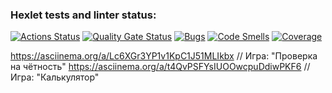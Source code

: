 ### Hexlet tests and linter status:
[![Actions Status](https://github.com/shmlvdr/qa-auto-engineer-javascript-project-44/actions/workflows/hexlet-check.yml/badge.svg)](https://github.com/shmlvdr/qa-auto-engineer-javascript-project-44/actions)
[![Quality Gate Status](https://sonarcloud.io/api/project_badges/measure?project=shmlvdr_qa-auto-engineer-javascript-project-44&metric=alert_status)](https://sonarcloud.io/summary/new_code?id=shmlvdr_qa-auto-engineer-javascript-project-44)
[![Bugs](https://sonarcloud.io/api/project_badges/measure?project=shmlvdr_qa-auto-engineer-javascript-project-44&metric=bugs)](https://sonarcloud.io/summary/new_code?id=shmlvdr_qa-auto-engineer-javascript-project-44)
[![Code Smells](https://sonarcloud.io/api/project_badges/measure?project=shmlvdr_qa-auto-engineer-javascript-project-44&metric=code_smells)](https://sonarcloud.io/summary/new_code?id=shmlvdr_qa-auto-engineer-javascript-project-44)
[![Coverage](https://sonarcloud.io/api/project_badges/measure?project=shmlvdr_qa-auto-engineer-javascript-project-44&metric=coverage)](https://sonarcloud.io/summary/new_code?id=shmlvdr_qa-auto-engineer-javascript-project-44)

https://asciinema.org/a/Lc6XGr3YP1v1KpC1J51MLIkbx // Игра: "Проверка на чётность"
https://asciinema.org/a/t4QvPSFYsIUOOwcpuDdiwPKF6 // Игра: "Калькулятор"